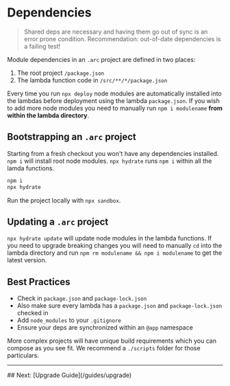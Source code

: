 # Dependencies

> Shared deps are necessary and having them go out of sync is an error prone condition. Recommendation: out-of-date dependencies is a failing test!

Module dependencies in an `.arc` project are defined in two places:

1. The root project `/package.json`
2. The lambda function code in `/src/**/*/package.json`

Every time you run `npx deploy` node modules are automatically installed into the lambdas before deployment using the lambda `package.json`. If you wish to add more node modules you need to manually run `npm i modulename` **from within the lambda directory**.

## Bootstrapping an `.arc` project

Starting from a fresh checkout you won't have any dependencies installed. `npm i` will install root node modules. `npx hydrate` runs `npm i` within all the lamda functions.

```bash
npm i 
npx hydrate
```

Run the project locally with `npx sandbox`.

## Updating a `.arc` project

`npx hydrate update` will update node modules in the lambda functions. If you need to upgrade breaking changes you will need to manually `cd` into the lambda directory and run `npm rm modulename && npm i modulename` to get the latest version. 

## Best Practices

- Check in `package.json` and `package-lock.json`
- Also make sure every lambda has a `package.json` and `package-lock.json` checked in
- Add `node_modules` to your `.gitignore`
- Ensure your deps are synchronized within an `@app` namespace

More complex projects will have unique build requirements which you can compose as you see fit. We recommend a `./scripts` folder for those particulars.

<hr>
## Next: [Upgrade Guide](/guides/upgrade)
